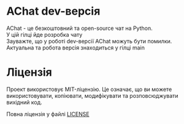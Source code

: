 # AChat dev-версія
AChat - це безкоштовний та open-source чат на Python.<br>
У цій гілці йде розробка чату<br>
Зауважте, що у роботі dev-версії AChat можуть бути помилки. Актуальна та робота версія знаходиться у гілці main

# Ліцензія
Проект використовує MIT-ліцензію. Це означає, що ви можете використовувати, копіювати, модифікувати та розповсюджувати вихідний код.

Повна ліцензія у файлі <a href="LICENSE">LICENSE</a>
